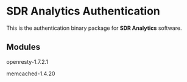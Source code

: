# SDR Analytics Authentication #

This is the authentication binary package for **SDR Analytics** software. 

## Modules ##

openresty-1.7.2.1

memcached-1.4.20
 
